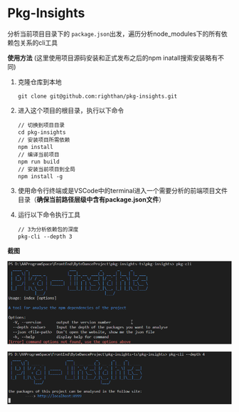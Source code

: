 # Pkg-Insights

分析当前项目目录下的 `package.json`出发，遍历分析node_modules下的所有依赖包关系的cli工具

**使用方法**
(这里使用项目源码安装和正式发布之后的npm inatall搜索安装略有不同)

1. 克隆仓库到本地

   ```
   git clone git@github.com:righthan/pkg-insights.git
   ```
2. 进入这个项目的根目录，执行以下命令

   ```
   // 切换到项目目录
   cd pkg-insights
   // 安装项目所需依赖
   npm install
   // 编译当前项目
   npm run build
   // 安装当前项目到全局
   npm install -g
   ```
3. 使用命令行终端或是VSCode中的terminal进入一个需要分析的前端项目文件目录（**确保当前路径层级中含有package.json文件**）
4. 运行以下命令执行工具

   ```
   // 3为分析依赖包的深度
   pkg-cli --depth 3
   ```

**截图**

![screenshot1](docs/images/screenshot1.png)

![screenshot2](docs/images/screenshot2.png)
